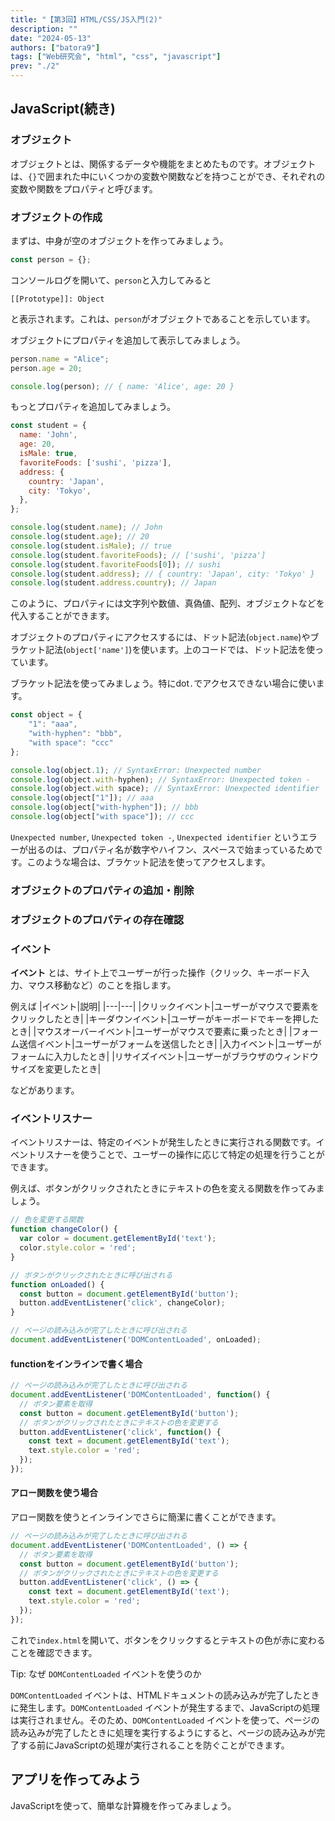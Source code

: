 ```yaml
---
title: "【第3回】HTML/CSS/JS入門(2)"
description: ""
date: "2024-05-13"
authors: ["batora9"]
tags: ["Web研究会", "html", "css", "javascript"]
prev: "./2"
---
```


## JavaScript(続き)

### オブジェクト

オブジェクトとは、関係するデータや機能をまとめたものです。オブジェクトは、`{}`で囲まれた中にいくつかの変数や関数などを持つことができ、それぞれの変数や関数をプロパティと呼びます。

### オブジェクトの作成

まずは、中身が空のオブジェクトを作ってみましょう。

```js
const person = {};
```

コンソールログを開いて、`person`と入力してみると

```text
[[Prototype]]: Object
```

と表示されます。これは、`person`がオブジェクトであることを示しています。

オブジェクトにプロパティを追加して表示してみましょう。

```js
person.name = "Alice";
person.age = 20;

console.log(person); // { name: 'Alice', age: 20 }
```

もっとプロパティを追加してみましょう。

```js
const student = {
  name: 'John',
  age: 20,
  isMale: true,
  favoriteFoods: ['sushi', 'pizza'],
  address: {
    country: 'Japan',
    city: 'Tokyo',
  },
};

console.log(student.name); // John
console.log(student.age); // 20
console.log(student.isMale); // true
console.log(student.favoriteFoods); // ['sushi', 'pizza']
console.log(student.favoriteFoods[0]); // sushi
console.log(student.address); // { country: 'Japan', city: 'Tokyo' }
console.log(student.address.country); // Japan
```

このように、プロパティには文字列や数値、真偽値、配列、オブジェクトなどを代入することができます。

オブジェクトのプロパティにアクセスするには、ドット記法(`object.name`)やブラケット記法(`object['name']`)を使います。上のコードでは、ドット記法を使っています。

ブラケット記法を使ってみましょう。特にdot`.`でアクセスできない場合に使います。

```js
const object = {
    "1": "aaa",
    "with-hyphen": "bbb",
    "with space": "ccc"
};

console.log(object.1); // SyntaxError: Unexpected number
console.log(object.with-hyphen); // SyntaxError: Unexpected token -
console.log(object.with space); // SyntaxError: Unexpected identifier
console.log(object["1"]); // aaa
console.log(object["with-hyphen"]); // bbb
console.log(object["with space"]); // ccc
```

`Unexpected number`, `Unexpected token -`, `Unexpected identifier` というエラーが出るのは、プロパティ名が数字やハイフン、スペースで始まっているためです。このような場合は、ブラケット記法を使ってアクセスします。

### オブジェクトのプロパティの追加・削除

### オブジェクトのプロパティの存在確認

### イベント

**イベント** とは、サイト上でユーザーが行った操作（クリック、キーボード入力、マウス移動など）のことを指します。

例えば
|イベント|説明|
|---|---|
|クリックイベント|ユーザーがマウスで要素をクリックしたとき|
|キーダウンイベント|ユーザーがキーボードでキーを押したとき|
|マウスオーバーイベント|ユーザーがマウスで要素に乗ったとき|
|フォーム送信イベント|ユーザーがフォームを送信したとき|
|入力イベント|ユーザーがフォームに入力したとき|
|リサイズイベント|ユーザーがブラウザのウィンドウサイズを変更したとき|

などがあります。

### イベントリスナー

イベントリスナーは、特定のイベントが発生したときに実行される関数です。イベントリスナーを使うことで、ユーザーの操作に応じて特定の処理を行うことができます。

例えば、ボタンがクリックされたときにテキストの色を変える関数を作ってみましょう。

```js
// 色を変更する関数
function changeColor() {
  var color = document.getElementById('text');
  color.style.color = 'red';
}

// ボタンがクリックされたときに呼び出される
function onLoaded() {
  const button = document.getElementById('button');
  button.addEventListener('click', changeColor);
}

// ページの読み込みが完了したときに呼び出される
document.addEventListener('DOMContentLoaded', onLoaded);
```

#### functionをインラインで書く場合

```js
// ページの読み込みが完了したときに呼び出される
document.addEventListener('DOMContentLoaded', function() {
  // ボタン要素を取得
  const button = document.getElementById('button');
  // ボタンがクリックされたときにテキストの色を変更する
  button.addEventListener('click', function() {
    const text = document.getElementById('text');
    text.style.color = 'red';
  });
});
```

#### アロー関数を使う場合

アロー関数を使うとインラインでさらに簡潔に書くことができます。

```js
// ページの読み込みが完了したときに呼び出される
document.addEventListener('DOMContentLoaded', () => {
  // ボタン要素を取得
  const button = document.getElementById('button');
  // ボタンがクリックされたときにテキストの色を変更する
  button.addEventListener('click', () => {
    const text = document.getElementById('text');
    text.style.color = 'red';
  });
});
```

これで`index.html`を開いて、ボタンをクリックするとテキストの色が赤に変わることを確認できます。

Tip: なぜ `DOMContentLoaded` イベントを使うのか

`DOMContentLoaded` イベントは、HTMLドキュメントの読み込みが完了したときに発生します。`DOMContentLoaded` イベントが発生するまで、JavaScriptの処理は実行されません。そのため、`DOMContentLoaded` イベントを使って、ページの読み込みが完了したときに処理を実行するようにすると、ページの読み込みが完了する前にJavaScriptの処理が実行されることを防ぐことができます。

## アプリを作ってみよう

JavaScriptを使って、簡単な計算機を作ってみましょう。
